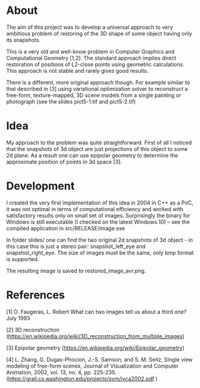 About
======

The aim of this project was to develop a universal approach to very ambitious problem of restoring of the 3D shape of some object having only its snapshots.  

This is a very old and well-know problem in Computer Graphics and Computational Geometry [1,2]. The standard approach implies direct restoration of positions of L2-close points using geometric calculations. This approach is not stable and rarely gives good results.

There is a different, more original approach though. For example similar to that described in [3] using variational optimization solver to reconstruct a free-form, texture-mapped, 3D scene models from a single painting or photograph (see the slides pict5-1.tif and pict5-2.tif)

Idea
====

My approach to the problem was quite straightforward. 
First of all I noticed that the snapshots of 3d object are just projections of this object to some 2d plane. 
As a result one can use epipolar geometry to determine the approximate position of points in 3d space [3].  

Development
===========

I created the very first implementation of this idea in 2004 in C++ as a PoC, it was not optimal in terms of computational efficiency and worked with satisfactory results only on small set of images. Surprisingly the binary for Windows is still executable (I checked on the latest Windows 10) – see the compiled application in src/RELEASE/Image.exe

In folder slides/ one can find the two original 2d snapshots of 3d object - in this case this is just a stereo pair: snapshot_left_eye and snapshot_right_eye. The size of images must be the same, only bmp format is supported.

The resulting image is saved to restored_image_avr.png.


References
=========
[1] O. Faugeras, L. Robert What can two images tell us about a third one? July 1993

[2] 3D reconstruction (https://en.wikipedia.org/wiki/3D_reconstruction_from_multiple_images)

[3] Epipolar geometry (https://en.wikipedia.org/wiki/Epipolar_geometry)

[4]  L. Zhang, G. Dugas-Phocion, J.-S. Samson, and S. M. Seitz,  Single view modeling of free-form scenes, Journal of Visualization and Computer Animation, 2002, vol. 13, no. 4, pp. 225-235.  (https://grail.cs.washington.edu/projects/svm/jvca2002.pdf ) 
